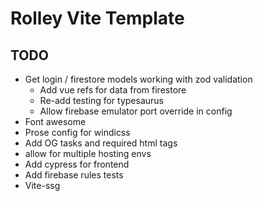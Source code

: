 # Rolley Vite Template

## TODO
- Get login / firestore models working with zod validation
  - Add vue refs for data from firestore
  - Re-add testing for typesaurus
  - Allow firebase emulator port override in config
- Font awesome
- Prose config for windicss
- Add OG tasks and required html tags
- allow for multiple hosting envs
- Add cypress for frontend
- Add firebase rules tests
- Vite-ssg